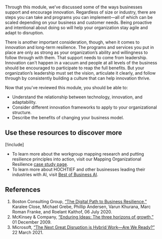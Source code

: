 Through this module, we've discussed some of the ways businesses support and encourage innovation. Regardless of size or industry, there are steps you can take and programs you can implement—all of which can be scaled depending on your business and customer needs. Being proactive and intentional about doing so will help your organization stay agile and adapt to disruption.

There is another important consideration, though, when it comes to innovation and long-term resilience. The programs and services you put in place are only as strong as your organization’s ability and willingness to follow through with them. That support needs to come from leadership. Innovation can't happen in a vacuum and people at all levels of the business should be encouraged to participate to reap the full benefits. But your organization’s leadership must set the vision, articulate it clearly, and follow through by consistently building a culture that can help innovation thrive.

Now that you've reviewed this module, you should be able to:

* Understand the relationship between technology, innovation, and adaptability.
* Consider different innovation frameworks to apply to your organizational structure.
* Describe the benefits of changing your business model.

## Use these resources to discover more

[!include[](../../../includes/open-link-in-new-tab-note.md)]

* To learn more about the workgroup mapping research and putting resilience principles into action, visit our Mapping Organizational Resilience [case study page](https://www.microsoft.com/research/group/societal-resilience/articles/case-study-mapping-organizational-resilience/).
* To learn more about HOCHTIEF and other businesses leading their industries with AI, visit [Best of Business AI](https://businessai.microsoft.com/).

## References

1. Boston Consulting Group, [“The Digital Path to Business Resilience,”](https://www.bcg.com/publications/2020/digital-path-to-business-resilience) Karalee Close, Michael Grebe, Phillip Andersen, Varun Khurana, Marc Roman Franke, and Roelant Kalthof, 06 July 2020.
1. McKinsey & Company, [“Enduring Ideas: The three horizons of growth,”](https://www.mckinsey.com/business-functions/strategy-and-corporate-finance/our-insights/enduring-ideas-the-three-horizons-of-growth) 01 December 2009.
1. Microsoft, [“The Next Great Disruption is Hybrid Work—Are We Ready?”](https://www.microsoft.com/en-us/worklab/work-trend-index/hybrid-work) 22 March 2021.  
